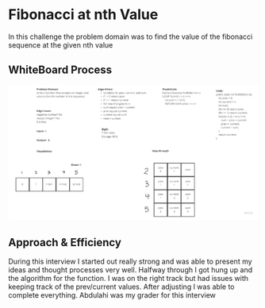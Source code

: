 # Fibonacci at nth Value

In this challenge the problem domain was to find the value of the fibonacci sequence at the given nth value

## WhiteBoard Process

![Code Challenge 04](../imgs/CodeChallenge04.jpg)

## Approach & Efficiency

During this interview I started out really strong and was able to present my ideas and thought processes very well. Halfway through I got hung up and the algorithm for the function. I was on the right track but had issues with keeping track of the prev/current values. After adjusting I was able to complete everything. Abdulahi was my grader for this interview


